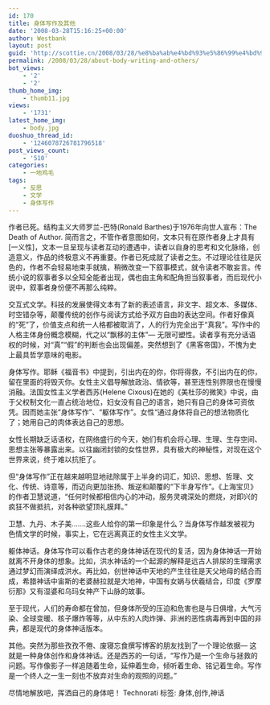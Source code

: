 ```yaml
---
id: 170
title: 身体写作及其他
date: '2008-03-28T15:16:25+00:00'
author: Westbank
layout: post
guid: 'http://scottie.cn/2008/03/28/%e8%ba%ab%e4%bd%93%e5%86%99%e4%bd%9c%e5%8f%8a%e5%85%b6%e4%bb%96/'
permalink: /2008/03/28/about-body-writing-and-others/
bot_views:
    - '2'
    - '2'
thumb_home_img:
    - thumb11.jpg
views:
    - '1731'
latest_home_img:
    - body.jpg
duoshuo_thread_id:
    - '1246078726781796518'
post_views_count:
    - '510'
categories:
    - 一地鸡毛
tags:
    - 反思
    - 文学
    - 身体写作
---
```


作者已死。结构主义大师罗兰-巴特(Ronald Barthes)于1976年向世人宣布：The Death of Author. 简而言之，不管作者意图如何，文本只有在原作者身上才具有[一义性]，文本一旦呈现与读者互动的遭遇中，读者以自身的思考和文化脉络，创造意义，作品的终极意义不再重要。作者已死成就了读者之生。不过理论往往是灰色的，作者不会轻易地束手就擒，稍微改变一下叙事模式，就令读者不敢妄言。传统小说的叙事者多以全知全能者出现，偶也由主角和配角担当叙事者，而后现代小说中，叙事者身份便不再那么纯粹。

交互式文学。科技的发展使得文本有了新的表述语言，非文字、超文本、多媒体、时空错杂等，颠覆传统的创作与阅读方式给予双方自由的表达空间。作者好像真的“死”了，价值支点和统一人格都被取消了，人的行为完全出于“真我”。写作中的人格主体身份概念模糊，代之以“飘移的主体”— 无限可塑性。读者享有充分话语权的时候，对“真”“假”的判断也会出现偏差。突然想到了《黑客帝国》，不愧为史上最具哲学意味的电影。

身体写作。耶稣《福音书》中提到，引出内在的你，你将得救，不引出内在的你，留在里面的将毁灭你。女性主义倡导解放政治、情欲等，甚至连性别界限也在慢慢消融。法国女性主义学者西苏(Helene Cixous)在她的《美杜莎的微笑》中说，由于父权制文化一直占统治地位，妇女没有自己的语言，她只有自己的身体可资依凭。因而她主张“身体写作”、“躯体写作”。女性“通过身体将自己的想法物质化了；她用自己的肉体表达自己的思想。

女性长期缺乏话语权，在网络盛行的今天，她们有机会将心理、生理、生存空间、思想主张等暴露出来。以往幽闭封锁的女性世界，具有极大的神秘性，对现在这个世界来说，终于难以抗拒了。

但“身体写作”正在越来越明显地祛除属于上半身的词汇，知识、思想、哲理、文化、传统、诗意等，而迈向更加张扬、叛逆和颠覆的“下半身写作”。《上海宝贝》的作者卫慧说道，“任何时候都相信内心的冲动，服务灵魂深处的燃烧，对即兴的疯狂不做抵抗，对各种欲望顶礼膜拜。”

卫慧、九丹、木子美.......这些人给你的第一印象是什么？当身体写作越发被视为色情文学的时候，事实上，它在远离真正的女性主义文学。

躯体神话。身体写作可以看作古老的身体神话在现代的复活，因为身体神话一开始就离不开身体的想象。比如，洪水神话的一个起源的解释是远古人排尿的生理需求通过梦幻而演绎成洪水。再比如，创世神话中天地的产生往往是天父地母的结合而成，希腊神话中宙斯的老婆赫拉就是大地神，中国有女娲与伏羲结合，印度《罗摩衍那》又有湿婆和乌玛女神产下山脉的故事。

至于现代，人们的寿命都在曾加，但身体所受的压迫和危害也是与日俱增，大气污染、全球变暖、核子爆炸等等，从中东的人肉炸弹、非洲的恶性病毒再到中国的非典，都是现代的身体神话版本。

其他。突然为那些孜孜不倦、废寝忘食撰写博客的朋友找到了一个理论依据— 这就是一种身体创作和身体神话。还是西苏的一句话，“写作乃是一个生命与拯救的问题。写作像影子一样追随着生命，延伸着生命，倾听着生命、铭记着生命。写作是一个终人之一生一刻也不放弃对生命的观照的问题。”

尽情地解放吧，挥洒自己的身体吧！
Technorati 标签: 身体,创作,神话